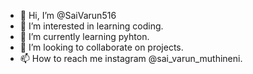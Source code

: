 - 👋 Hi, I’m @SaiVarun516
- 👀 I’m interested in learning coding.
- 🌱 I’m currently learning pyhton.
- 💞️ I’m looking to collaborate on projects.
- 📫 How to reach me instagram @sai_varun_muthineni.

<!---
SaiVarun516/SaiVarun516 is a ✨ special ✨ repository because its `README.md` (this file) appears on your GitHub profile.
You can click the Preview link to take a look at your changes.
--->
